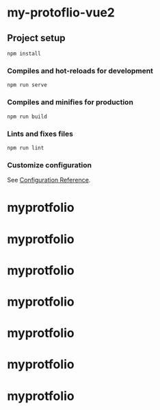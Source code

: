 # my-protoflio-vue2

## Project setup
```
npm install
```

### Compiles and hot-reloads for development
```
npm run serve
```

### Compiles and minifies for production
```
npm run build
```

### Lints and fixes files
```
npm run lint
```

### Customize configuration
See [Configuration Reference](https://cli.vuejs.org/config/).
# myprotfolio
# myprotfolio
# myprotfolio
# myprotfolio
# myprotfolio
# myprotfolio
# myprotfolio
